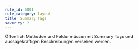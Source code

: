 ```yaml
---
rule_id: 5001
rule_category: layout
title: Summary Tags 
severity: 2
---
```

Öffentlich Methoden und Felder müssen mit Summary Tags und aussagekräftigen Beschreibungen versehen werden.